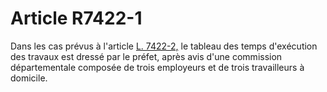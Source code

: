 # Article R7422-1

  
Dans les cas prévus à l'article [L. 7422-2,][1] le tableau des temps d'exécution des travaux est dressé par le préfet, après avis d'une commission départementale composée de trois employeurs et de trois travailleurs à domicile.

 [1]: /affichCodeArticle.do?cidTexte=LEGITEXT000006072050&idArticle=LEGIARTI000006904768&dateTexte=&categorieLien=cid